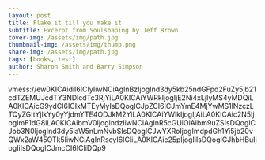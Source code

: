 ```yaml
---
layout: post
title: Flake it till you make it
subtitle: Excerpt from Soulshaping by Jeff Brown
cover-img: /assets/img/path.jpg
thumbnail-img: /assets/img/thumb.png
share-img: /assets/img/path.jpg
tags: [books, test]
author: Sharon Smith and Barry Simpson
---
```


vmess://ew0KICAidiI6ICIyIiwNCiAgInBzIjogInd3dy5kb25ndGFpd2FuZy5jb21cdTZEMUJcdTY3NDlcdTc3RjYiLA0KICAiYWRkIjogIjE2Ni4xLjIyMS4yMDQiLA0KICAicG9ydCI6ICIxMTEyMyIsDQogICJpZCI6ICJmYmE4MjYwMS1lNzczLTQyZGItYjlkYy0yYjdmYTE4ODJkM2YiLA0KICAiYWlkIjogIjAiLA0KICAic2N5IjogImF1dG8iLA0KICAibmV0IjogIndzIiwNCiAgInR5cGUiOiAibm9uZSIsDQogICJob3N0IjogInd3dy5iaW5nLmNvbSIsDQogICJwYXRoIjogImdpdGh1Yi5jb20vQWx2aW45OTk5IiwNCiAgInRscyI6ICIiLA0KICAic25pIjogIiIsDQogICJhbHBuIjogIiIsDQogICJmcCI6ICIiDQp9
